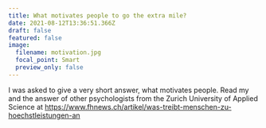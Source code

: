 ```yaml
---
title: What motivates people to go the extra mile?
date: 2021-08-12T13:36:51.366Z
draft: false
featured: false
image:
  filename: motivation.jpg
  focal_point: Smart
  preview_only: false
---
```

I was asked to give a very short answer, what motivates people. Read my and the answer of other psychologists from the Zurich University of Applied Science at https://www.fhnews.ch/artikel/was-treibt-menschen-zu-hoechstleistungen-an